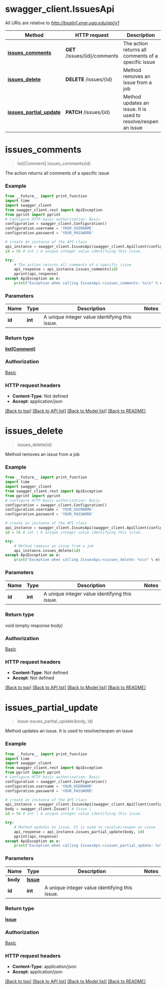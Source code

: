 # swagger_client.IssuesApi

All URIs are relative to *http://bsailn1.engr.uga.edu/api/v1*

Method | HTTP request | Description
------------- | ------------- | -------------
[**issues_comments**](IssuesApi.md#issues_comments) | **GET** /issues/{id}/comments | The action returns all comments of a specific issue
[**issues_delete**](IssuesApi.md#issues_delete) | **DELETE** /issues/{id} | Method removes an issue from a job
[**issues_partial_update**](IssuesApi.md#issues_partial_update) | **PATCH** /issues/{id} | Method updates an issue. It is used to resolve/reopen an issue

# **issues_comments**
> list[Comment] issues_comments(id)

The action returns all comments of a specific issue

### Example
```python
from __future__ import print_function
import time
import swagger_client
from swagger_client.rest import ApiException
from pprint import pprint
# Configure HTTP basic authorization: Basic
configuration = swagger_client.Configuration()
configuration.username = 'YOUR_USERNAME'
configuration.password = 'YOUR_PASSWORD'

# create an instance of the API class
api_instance = swagger_client.IssuesApi(swagger_client.ApiClient(configuration))
id = 56 # int | A unique integer value identifying this issue.

try:
    # The action returns all comments of a specific issue
    api_response = api_instance.issues_comments(id)
    pprint(api_response)
except ApiException as e:
    print("Exception when calling IssuesApi->issues_comments: %s\n" % e)
```

### Parameters

Name | Type | Description  | Notes
------------- | ------------- | ------------- | -------------
 **id** | **int**| A unique integer value identifying this issue. | 

### Return type

[**list[Comment]**](Comment.md)

### Authorization

[Basic](../README.md#Basic)

### HTTP request headers

 - **Content-Type**: Not defined
 - **Accept**: application/json

[[Back to top]](#) [[Back to API list]](../README.md#documentation-for-api-endpoints) [[Back to Model list]](../README.md#documentation-for-models) [[Back to README]](../README.md)

# **issues_delete**
> issues_delete(id)

Method removes an issue from a job

### Example
```python
from __future__ import print_function
import time
import swagger_client
from swagger_client.rest import ApiException
from pprint import pprint
# Configure HTTP basic authorization: Basic
configuration = swagger_client.Configuration()
configuration.username = 'YOUR_USERNAME'
configuration.password = 'YOUR_PASSWORD'

# create an instance of the API class
api_instance = swagger_client.IssuesApi(swagger_client.ApiClient(configuration))
id = 56 # int | A unique integer value identifying this issue.

try:
    # Method removes an issue from a job
    api_instance.issues_delete(id)
except ApiException as e:
    print("Exception when calling IssuesApi->issues_delete: %s\n" % e)
```

### Parameters

Name | Type | Description  | Notes
------------- | ------------- | ------------- | -------------
 **id** | **int**| A unique integer value identifying this issue. | 

### Return type

void (empty response body)

### Authorization

[Basic](../README.md#Basic)

### HTTP request headers

 - **Content-Type**: Not defined
 - **Accept**: Not defined

[[Back to top]](#) [[Back to API list]](../README.md#documentation-for-api-endpoints) [[Back to Model list]](../README.md#documentation-for-models) [[Back to README]](../README.md)

# **issues_partial_update**
> Issue issues_partial_update(body, id)

Method updates an issue. It is used to resolve/reopen an issue

### Example
```python
from __future__ import print_function
import time
import swagger_client
from swagger_client.rest import ApiException
from pprint import pprint
# Configure HTTP basic authorization: Basic
configuration = swagger_client.Configuration()
configuration.username = 'YOUR_USERNAME'
configuration.password = 'YOUR_PASSWORD'

# create an instance of the API class
api_instance = swagger_client.IssuesApi(swagger_client.ApiClient(configuration))
body = swagger_client.Issue() # Issue | 
id = 56 # int | A unique integer value identifying this issue.

try:
    # Method updates an issue. It is used to resolve/reopen an issue
    api_response = api_instance.issues_partial_update(body, id)
    pprint(api_response)
except ApiException as e:
    print("Exception when calling IssuesApi->issues_partial_update: %s\n" % e)
```

### Parameters

Name | Type | Description  | Notes
------------- | ------------- | ------------- | -------------
 **body** | [**Issue**](Issue.md)|  | 
 **id** | **int**| A unique integer value identifying this issue. | 

### Return type

[**Issue**](Issue.md)

### Authorization

[Basic](../README.md#Basic)

### HTTP request headers

 - **Content-Type**: application/json
 - **Accept**: application/json

[[Back to top]](#) [[Back to API list]](../README.md#documentation-for-api-endpoints) [[Back to Model list]](../README.md#documentation-for-models) [[Back to README]](../README.md)


